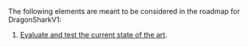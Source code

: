 The following elements are meant to be considered in the roadmap for DragonSharkV1:

1. [Evaluate and test the current state of the art](Step-001-Evaluation).
